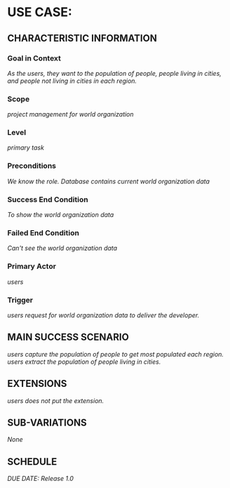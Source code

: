 # USE CASE: <number> <the name should be the goal as a short active verb phrase>

## CHARACTERISTIC INFORMATION

### Goal in Context

*As the users, they want to the population of people, people living in cities, and people not living in cities in each region.*

### Scope

*project management for world organization*

### Level

*primary task*

### Preconditions

*We know the role. Database contains current world organization data*

### Success End Condition

*To show the world organization data*

### Failed End Condition

*Can't see the world organization data*

### Primary Actor

*users*

### Trigger

*users request for world organization data to deliver the developer.*

## MAIN SUCCESS SCENARIO

*users capture the population of people to get most populated each region.*
*users extract the population of people living in cities.*

## EXTENSIONS

*users does not put the extension.*

## SUB-VARIATIONS

*None*

## SCHEDULE

*DUE DATE: Release 1.0*
